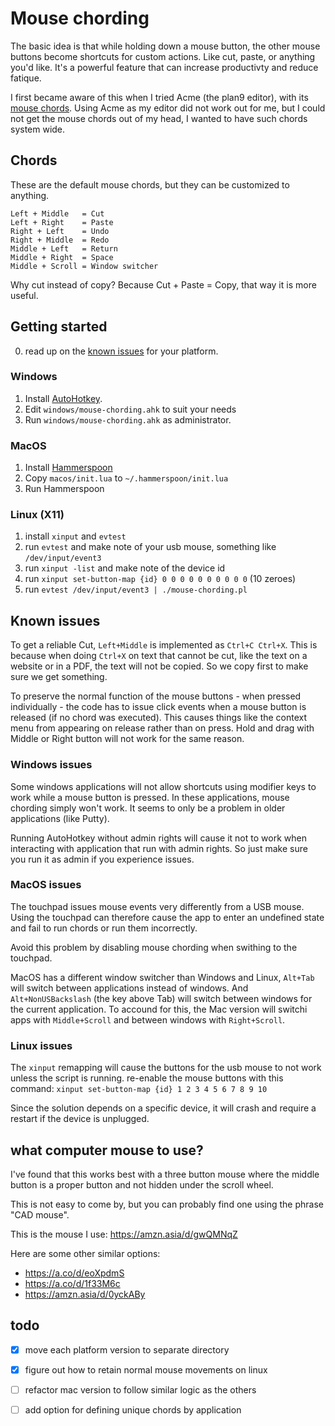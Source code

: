 # Mouse chording

The basic idea is that while holding down a mouse button, the other mouse
buttons become shortcuts for custom actions. Like cut, paste, or anything you'd
like. It's a powerful feature that can increase productivty and reduce fatique.

I first became aware of this when I tried Acme (the plan9 editor), with its
[mouse chords](http://acme.cat-v.org/mouse). Using Acme as my editor did not
work out for me, but I could not get the mouse chords out of my head, I wanted
to have such chords system wide.

## Chords

These are the default mouse chords, but they can be customized to anything.

```
Left + Middle   = Cut
Left + Right    = Paste
Right + Left    = Undo
Right + Middle  = Redo
Middle + Left   = Return
Middle + Right  = Space
Middle + Scroll = Window switcher
```

Why cut instead of copy? Because Cut + Paste = Copy, that way it is more
useful.

## Getting started

0. read up on the [known issues](#Known-issues) for your platform.

### Windows

1. Install [AutoHotkey](https://www.autohotkey.com/).
2. Edit `windows/mouse-chording.ahk` to suit your needs
3. Run `windows/mouse-chording.ahk` as administrator.


### MacOS

1. Install [Hammerspoon](https://www.hammerspoon.org/)
2. Copy `macos/init.lua` to `~/.hammerspoon/init.lua`
3. Run Hammerspoon


### Linux (X11)

1. install `xinput` and `evtest`
2. run `evtest` and make note of your usb mouse, something like `/dev/input/event3`
3. run `xinput -list` and make note of the device id
4. run `xinput set-button-map {id} 0 0 0 0 0 0 0 0 0 0` (10 zeroes)
5. run `evtest /dev/input/event3 | ./mouse-chording.pl`

## Known issues

To get a reliable Cut, `Left+Middle` is implemented as `Ctrl+C Ctrl+X`. This is
because when doing `Ctrl+X` on text that cannot be cut, like the text on a
website or in a PDF, the text will not be copied. So we copy first to make sure
we get something.

To preserve the normal function of the mouse buttons - when pressed
individually - the code has to issue click events when a mouse button is
released (if no chord was executed). This causes things like the context menu
from appearing on release rather than on press. Hold and drag with Middle or
Right button will not work for the same reason.

### Windows issues

Some windows applications will not allow shortcuts using modifier keys to work
while a mouse button is pressed. In these applications, mouse chording simply
won't work. It seems to only be a problem in older applications (like Putty).

Running AutoHotkey without admin rights will cause it not to work when
interacting with application that run with admin rights. So just make sure you
run it as admin if you experience issues.

### MacOS issues

The touchpad issues mouse events very differently from a USB mouse. Using the
touchpad can therefore cause the app to enter an undefined state and fail to
run chords or run them incorrectly.

Avoid this problem by disabling mouse chording when swithing to the touchpad.

MacOS has a different window switcher than Windows and Linux, `Alt+Tab` will
switch between applications instead of windows. And `Alt+NonUSBackslash` (the
key above Tab) will switch between windows for the current application. To
accound for this, the Mac version will switchi apps with `Middle+Scroll` and
between windows with `Right+Scroll`.

### Linux issues

The `xinput` remapping will cause the buttons for the usb mouse to not work
unless the script is running. re-enable the mouse buttons with this command:
`xinput set-button-map {id} 1 2 3 4 5 6 7 8 9 10`

Since the solution depends on a specific device, it will crash and require a
restart if the device is unplugged.

## what computer mouse to use?

I've found that this works best with a three button mouse where the middle
button is a proper button and not hidden under the scroll wheel.

This is not easy to come by, but you can probably find one using the phrase
"CAD mouse".

This is the mouse I use: https://amzn.asia/d/gwQMNqZ

Here are some other similar options:
- https://a.co/d/eoXpdmS
- https://a.co/d/1f33M6c
- https://amzn.asia/d/0yckABy

## todo

- [x] move each platform version to separate directory
- [x] figure out how to retain normal mouse movements on linux
- [ ] refactor mac version to follow similar logic as the others
- [ ] add option for defining unique chords by application


